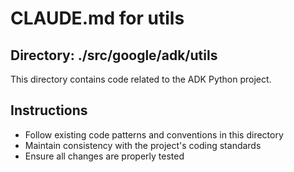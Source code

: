 # CLAUDE.md for utils

## Directory: ./src/google/adk/utils

This directory contains code related to the ADK Python project.

## Instructions
- Follow existing code patterns and conventions in this directory
- Maintain consistency with the project's coding standards
- Ensure all changes are properly tested
